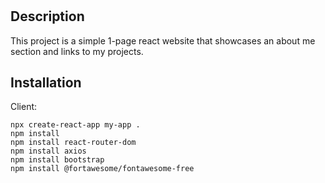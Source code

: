 # <Portfolio Website>

## Description
 This project is a simple 1-page react website that showcases an about me section and links to my projects. 


## Installation

Client:
```
npx create-react-app my-app .
npm install
npm install react-router-dom
npm install axios
npm install bootstrap
npm install @fortawesome/fontawesome-free

```



